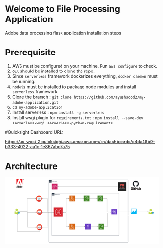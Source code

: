 # Welcome to File Processing Application 
Adobe data processing flask application installation steps

# Prerequisite
1. AWS must be configured on your machine. Run `aws configure` to check.
2. `Git` should be installed to clone the repo.
3. Since `serverless` framework dockerizes everything, `docker daemon` must be running. 
4. `nodejs` must be installed to package node modules and install `serverless` framework.
5. Clone the bramch : `git clone https://github.com/ayushsood2/my-adobe-application.git`
6. `cd my-adobe-application`
7. Install serverless : `npm install -g serverless`
8. Install wsgi plugin for `requirements.txt` : `npm install --save-dev serverless-wsgi serverless-python-requirements `

#Quicksight Dashboard URL:

https://us-west-2.quicksight.aws.amazon.com/sn/dashboards/e4da48b9-b333-4022-aa1c-1e867abd7a75


# Architecture

![Image](https://github.com/ayushsood2/my-adobe-application/blob/main/Adobe%20Challenge%20Architecture.png)

